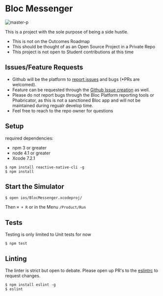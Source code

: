 # Bloc Messenger
![master-p](http://www.soulcentraltv.net/wp-content/uploads/2013/02/I-Got-The-Hook-UpbannerH.jpg)

This is a project with the sole purpose of being a side hustle.
- This is not on the Outcomes Roadmap
- This should be thought of as an Open Source Project in a Private Repo
- This project is not open to Student contributions at this time

## Issues/Feature Requests

- Github will be the platform to [report issues](https://github.com/bdougie/BlocMessenger/issues/new) and bugs (*PRs are welcomed).
- Feature can be requested through the [Github Issue creation](https://github.com/bdougie/BlocMessenger/issues/new) as well.
- Please do not report bugs through the Bloc Platform reporting tools or Phabricator, as this is not a sanctioned Bloc app and will not be maintained during regualr develop time. 
- Feel free to reach to the repo owner for questions


## Setup
required dependencies:
- npm 3 or greater
- node 4.1 or greater
- Xcode 7.2.1

```
$ npm install reactive-native-cli -g
$ npm install 
```

## Start the Simulator

```
$ open ios/BlocMessenger.xcodeproj/
```
Then 
`⌘ + R` or in the Menu `/Product/Run`

## Tests

Testing is only limited to Unit tests for now

`$ npm test`

## Linting

The linter is strict but open to debate. Please open up PR's to the [eslintrc](https://github.com/Bloc/BlocMessenger/blob/master/.eslintrc) to request changes.

```
$ npm install eslint -g
$ eslint
```

